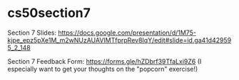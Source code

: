 # cs50section7
Section 7 Slides: https://docs.google.com/presentation/d/1M75-kjpe_epz5pXe1M_m2wNUzAUAVIMTfprpRev8IqY/edit#slide=id.ga41d429595_2_148

Section 7 Feedback Form: https://forms.gle/hZDbrf39TfaLxi9Z6 (I especially want to get your thoughts on the "popcorn" exercise!)
